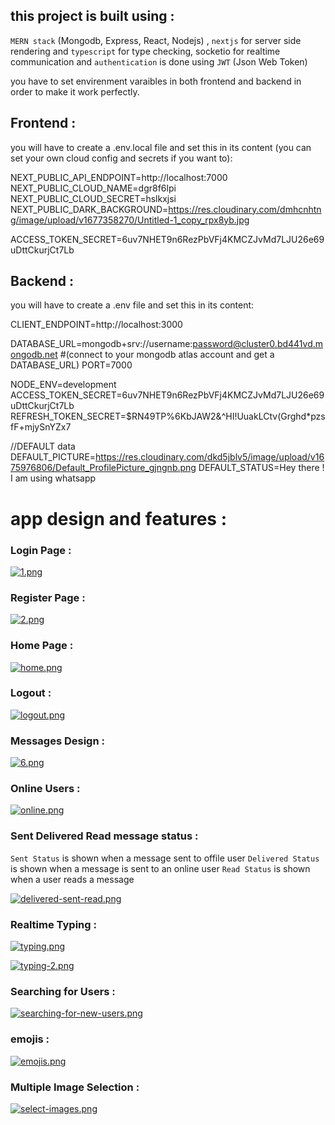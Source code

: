 ## this project is built using :  

`MERN stack` (Mongodb, Express, React, Nodejs) , `nextjs` for server side rendering and `typescript` for type checking, socketio for realtime communication and `authentication` is done using `JWT` (Json Web Token)

you have to set envirenment varaibles in both frontend and backend in order to make it work perfectly.

## Frontend : 

you will have to create a .env.local file
and set this in its content (you can set your own cloud config and secrets if you want to):

NEXT_PUBLIC_API_ENDPOINT=http://localhost:7000
NEXT_PUBLIC_CLOUD_NAME=dgr8f6lpi
NEXT_PUBLIC_CLOUD_SECRET=hslkxjsi
NEXT_PUBLIC_DARK_BACKGROUND=https://res.cloudinary.com/dmhcnhtng/image/upload/v1677358270/Untitled-1_copy_rpx8yb.jpg

ACCESS_TOKEN_SECRET=6uv7NHET9n6RezPbVFj4KMCZJvMd7LJU26e69uDttCkurjCt7Lb

## Backend : 

you will have to create a .env file
and set this in its content:

CLIENT_ENDPOINT=http://localhost:3000

DATABASE_URL=mongodb+srv://username:password@cluster0.bd441vd.mongodb.net #(connect to your mongodb atlas account and get a DATABASE_URL)
PORT=7000

NODE_ENV=development
ACCESS_TOKEN_SECRET=6uv7NHET9n6RezPbVFj4KMCZJvMd7LJU26e69uDttCkurjCt7Lb
REFRESH_TOKEN_SECRET=$RN49TP%6KbJAW2&^HI!UuakLCtv(Grghd*pzsfF+mjySnYZx7

//DEFAULT data
DEFAULT_PICTURE=https://res.cloudinary.com/dkd5jblv5/image/upload/v1675976806/Default_ProfilePicture_gjngnb.png
DEFAULT_STATUS=Hey there ! I am using whatsapp

# app design and features : 

### Login Page : 

[![1.png](https://i.postimg.cc/q7cZpvYp/1.png)](https://postimg.cc/gwJKDmm7)

### Register Page : 

[![2.png](https://i.postimg.cc/0jjtGdNN/2.png)](https://postimg.cc/9w3tC9Z3)

### Home Page : 

[![home.png](https://i.postimg.cc/qqWG8PYm/home.png)](https://postimg.cc/QKk5Dyj5)

### Logout : 

[![logout.png](https://i.postimg.cc/g2Vf2sL9/logout.png)](https://postimg.cc/pmd00DBk)

### Messages Design : 

[![6.png](https://i.postimg.cc/cCtR4DHf/6.png)](https://postimg.cc/64w2MfCQ)

### Online Users : 

[![online.png](https://i.postimg.cc/PxyXvhLj/online.png)](https://postimg.cc/Fdf5wMgW)

### Sent Delivered Read message status : 

`Sent Status` is shown when a message sent to offile user
`Delivered Status` is shown when a message is sent to an online user
`Read Status` is shown when a user reads a message

[![delivered-sent-read.png](https://i.postimg.cc/d0WNhxqf/delivered-sent-read.png)](https://postimg.cc/bGt9MLS0)

### Realtime Typing : 

[![typing.png](https://i.postimg.cc/XYjg9kD6/typing.png)](https://postimg.cc/nCW7JBJ3)

[![typing-2.png](https://i.postimg.cc/0yV0nKLM/typing-2.png)](https://postimg.cc/WdJZbzpT)

### Searching for Users : 

[![searching-for-new-users.png](https://i.postimg.cc/fyYvf2ND/searching-for-new-users.png)](https://postimg.cc/rRFW89sP)

### emojis : 

[![emojis.png](https://i.postimg.cc/mgp7CfH7/emojis.png)](https://postimg.cc/k28VPHw5)

### Multiple Image Selection : 

[![select-images.png](https://i.postimg.cc/vmp92rXB/select-images.png)](https://postimg.cc/wtQ77sC8)
